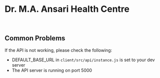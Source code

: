 # Dr. M.A. Ansari Health Centre

<!-- <img src="./client/public/images/center.jpg"> -->

<!-- <br /> -->

<!-- --- -->

<br />

## Common Problems

If the API is not working, please check the following:
- DEFAULT_BASE_URL in `client/src/api/instance.js` is set to your dev server
- The API server is running on port 5000
